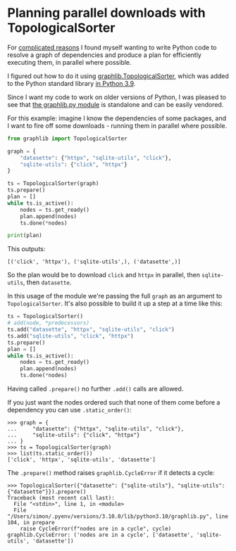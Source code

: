 # Planning parallel downloads with TopologicalSorter

For [complicated reasons](https://github.com/simonw/datasette/issues/878) I found myself wanting to write Python code to resolve a graph of dependencies and produce a plan for efficiently executing them, in parallel where possible.

I figured out how to do it using [graphlib.TopologicalSorter](https://docs.python.org/3/library/graphlib.html#graphlib.TopologicalSorter), which was added to the Python standard library [in Python 3.9](https://docs.python.org/3/whatsnew/3.9.html#graphlib).

Since I want my code to work on older versions of Python, I was pleased to see that [the graphlib.py module](https://github.com/python/cpython/blob/3.10/Lib/graphlib.py) is standalone and can be easily vendored.

For this example: imagine I know the dependencies of some packages, and I want to fire off some downloads - running them in parallel where possible.

```python
from graphlib import TopologicalSorter

graph = {
    "datasette": {"httpx", "sqlite-utils", "click"},
    "sqlite-utils": {"click", "httpx"}
}

ts = TopologicalSorter(graph)
ts.prepare()
plan = []
while ts.is_active():
    nodes = ts.get_ready()
    plan.append(nodes)
    ts.done(*nodes)

print(plan)
```
This outputs:
```
[('click', 'httpx'), ('sqlite-utils',), ('datasette',)]
```
So the plan would be to download `click` and `httpx` in parallel, then `sqlite-utils`, then `datasette`.

In this usage of the module we're passing the full `graph` as an argument to `TopologicalSorter`. It's also possible to build it up a step at a time like this:

```python
ts = TopologicalSorter()
# add(node, *predecessors)
ts.add("datasette", "httpx", "sqlite-utils", "click")
ts.add("sqlite-utils", "click", "httpx")
ts.prepare()
plan = []
while ts.is_active():
    nodes = ts.get_ready()
    plan.append(nodes)
    ts.done(*nodes)
```
Having called `.prepare()` no further `.add()` calls are allowed.

If you just want the nodes ordered such that none of them come before a dependency you can use `.static_order()`:

```pycon
>>> graph = {
...     "datasette": {"httpx", "sqlite-utils", "click"},
...     "sqlite-utils": {"click", "httpx"}
... }
>>> ts = TopologicalSorter(graph)
>>> list(ts.static_order())
['click', 'httpx', 'sqlite-utils', 'datasette']
```

The `.prepare()` method raises `graphlib.CycleError` if it detects a cycle:

```pycon
>>> TopologicalSorter({"datasette": {"sqlite-utils"}, "sqlite-utils": {"datasette"}}).prepare()
Traceback (most recent call last):
  File "<stdin>", line 1, in <module>
  File "/Users/simon/.pyenv/versions/3.10.0/lib/python3.10/graphlib.py", line 104, in prepare
    raise CycleError(f"nodes are in a cycle", cycle)
graphlib.CycleError: ('nodes are in a cycle', ['datasette', 'sqlite-utils', 'datasette'])
```
